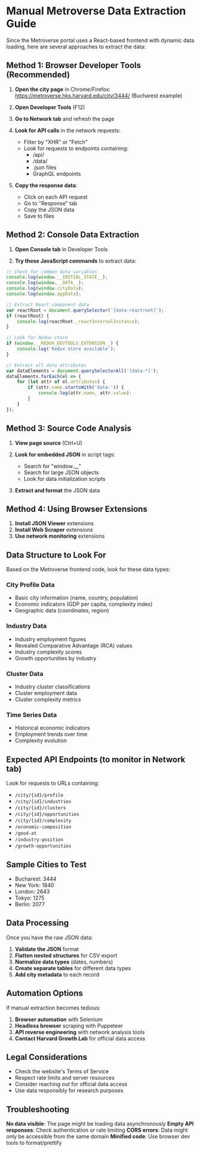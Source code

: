 
# Manual Metroverse Data Extraction Guide

Since the Metroverse portal uses a React-based frontend with dynamic data loading,
here are several approaches to extract the data:

## Method 1: Browser Developer Tools (Recommended)

1. **Open the city page** in Chrome/Firefox:
   https://metroverse.hks.harvard.edu/city/3444/ (Bucharest example)

2. **Open Developer Tools** (F12)

3. **Go to Network tab** and refresh the page

4. **Look for API calls** in the network requests:
   - Filter by "XHR" or "Fetch" 
   - Look for requests to endpoints containing:
     - /api/
     - /data/
     - .json files
     - GraphQL endpoints

5. **Copy the response data**:
   - Click on each API request
   - Go to "Response" tab
   - Copy the JSON data
   - Save to files

## Method 2: Console Data Extraction

1. **Open Console tab** in Developer Tools

2. **Try these JavaScript commands** to extract data:

```javascript
// Check for common data variables
console.log(window.__INITIAL_STATE__);
console.log(window.__DATA__);
console.log(window.cityData);
console.log(window.appData);

// Extract React component data
var reactRoot = document.querySelector('[data-reactroot]');
if (reactRoot) {
    console.log(reactRoot._reactInternalInstance);
}

// Look for Redux store
if (window.__REDUX_DEVTOOLS_EXTENSION__) {
    console.log('Redux store available');
}

// Extract all data attributes
var dataElements = document.querySelectorAll('[data-*]');
dataElements.forEach(el => {
    for (let attr of el.attributes) {
        if (attr.name.startsWith('data-')) {
            console.log(attr.name, attr.value);
        }
    }
});
```

## Method 3: Source Code Analysis

1. **View page source** (Ctrl+U)

2. **Look for embedded JSON** in script tags:
   - Search for "window.__" 
   - Search for large JSON objects
   - Look for data initialization scripts

3. **Extract and format** the JSON data

## Method 4: Using Browser Extensions

1. **Install JSON Viewer** extensions
2. **Install Web Scraper** extensions  
3. **Use network monitoring** extensions

## Data Structure to Look For

Based on the Metroverse frontend code, look for these data types:

### City Profile Data
- Basic city information (name, country, population)
- Economic indicators (GDP per capita, complexity index)
- Geographic data (coordinates, region)

### Industry Data
- Industry employment figures
- Revealed Comparative Advantage (RCA) values
- Industry complexity scores
- Growth opportunities by industry

### Cluster Data
- Industry cluster classifications
- Cluster employment data
- Cluster complexity metrics

### Time Series Data
- Historical economic indicators
- Employment trends over time
- Complexity evolution

## Expected API Endpoints (to monitor in Network tab)

Look for requests to URLs containing:
- `/city/{id}/profile`
- `/city/{id}/industries`
- `/city/{id}/clusters`
- `/city/{id}/opportunities`
- `/city/{id}/complexity`
- `/economic-composition`
- `/good-at`
- `/industry-position`
- `/growth-opportunities`

## Sample Cities to Test

- Bucharest: 3444
- New York: 1840  
- London: 2643
- Tokyo: 1275
- Berlin: 2077

## Data Processing

Once you have the raw JSON data:

1. **Validate the JSON** format
2. **Flatten nested structures** for CSV export
3. **Normalize data types** (dates, numbers)
4. **Create separate tables** for different data types
5. **Add city metadata** to each record

## Automation Options

If manual extraction becomes tedious:

1. **Browser automation** with Selenium
2. **Headless browser** scraping with Puppeteer
3. **API reverse engineering** with network analysis tools
4. **Contact Harvard Growth Lab** for official data access

## Legal Considerations

- Check the website's Terms of Service
- Respect rate limits and server resources  
- Consider reaching out for official data access
- Use data responsibly for research purposes

## Troubleshooting

**No data visible**: The page might be loading data asynchronously
**Empty API responses**: Check authentication or rate limiting
**CORS errors**: Data might only be accessible from the same domain
**Minified code**: Use browser dev tools to format/prettify


